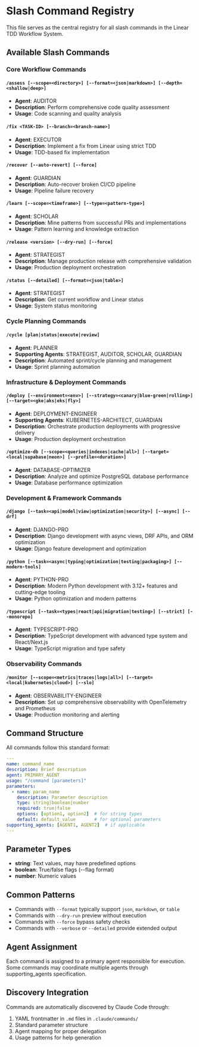 # Slash Command Registry

This file serves as the central registry for all slash commands in the Linear TDD Workflow System.

## Available Slash Commands

### Core Workflow Commands

#### `/assess [--scope=<directory>] [--format=<json|markdown>] [--depth=<shallow|deep>]`
- **Agent**: AUDITOR
- **Description**: Perform comprehensive code quality assessment
- **Usage**: Code scanning and quality analysis

#### `/fix <TASK-ID> [--branch=<branch-name>]`
- **Agent**: EXECUTOR
- **Description**: Implement a fix from Linear using strict TDD
- **Usage**: TDD-based fix implementation

#### `/recover [--auto-revert] [--force]`
- **Agent**: GUARDIAN
- **Description**: Auto-recover broken CI/CD pipeline
- **Usage**: Pipeline failure recovery

#### `/learn [--scope=<timeframe>] [--type=<pattern-type>]`
- **Agent**: SCHOLAR
- **Description**: Mine patterns from successful PRs and implementations
- **Usage**: Pattern learning and knowledge extraction

#### `/release <version> [--dry-run] [--force]`
- **Agent**: STRATEGIST
- **Description**: Manage production release with comprehensive validation
- **Usage**: Production deployment orchestration

#### `/status [--detailed] [--format=<json|table>]`
- **Agent**: STRATEGIST
- **Description**: Get current workflow and Linear status
- **Usage**: System status monitoring

### Cycle Planning Commands

#### `/cycle [plan|status|execute|review]`
- **Agent**: PLANNER
- **Supporting Agents**: STRATEGIST, AUDITOR, SCHOLAR, GUARDIAN
- **Description**: Automated sprint/cycle planning and management
- **Usage**: Sprint planning automation

### Infrastructure & Deployment Commands

#### `/deploy [--environment=<env>] [--strategy=<canary|blue-green|rolling>] [--target=<gke|aks|eks|fly>]`
- **Agent**: DEPLOYMENT-ENGINEER
- **Supporting Agents**: KUBERNETES-ARCHITECT, GUARDIAN
- **Description**: Orchestrate production deployments with progressive delivery
- **Usage**: Production deployment orchestration

#### `/optimize-db [--scope=<queries|indexes|cache|all>] [--target=<local|supabase|neon>] [--profile=<duration>]`
- **Agent**: DATABASE-OPTIMIZER
- **Description**: Analyze and optimize PostgreSQL database performance
- **Usage**: Database performance optimization

### Development & Framework Commands

#### `/django [--task=<api|model|view|optimization|security>] [--async] [--drf]`
- **Agent**: DJANGO-PRO
- **Description**: Django development with async views, DRF APIs, and ORM optimization
- **Usage**: Django feature development and optimization

#### `/python [--task=<async|typing|optimization|testing|packaging>] [--modern-tools]`
- **Agent**: PYTHON-PRO
- **Description**: Modern Python development with 3.12+ features and cutting-edge tooling
- **Usage**: Python optimization and modern patterns

#### `/typescript [--task=<types|react|api|migration|testing>] [--strict] [--monorepo]`
- **Agent**: TYPESCRIPT-PRO
- **Description**: TypeScript development with advanced type system and React/Next.js
- **Usage**: TypeScript migration and type safety

### Observability Commands

#### `/monitor [--scope=<metrics|traces|logs|all>] [--target=<local|kubernetes|cloud>] [--slo]`
- **Agent**: OBSERVABILITY-ENGINEER
- **Description**: Set up comprehensive observability with OpenTelemetry and Prometheus
- **Usage**: Production monitoring and alerting

## Command Structure

All commands follow this standard format:

```yaml
---
name: command_name
description: Brief description
agent: PRIMARY_AGENT
usage: "/command [parameters]"
parameters:
  - name: param_name
    description: Parameter description
    type: string|boolean|number
    required: true|false
    options: [option1, option2]  # for string types
    default: default_value       # for optional parameters
supporting_agents: [AGENT1, AGENT2]  # if applicable
---
```

## Parameter Types

- **string**: Text values, may have predefined options
- **boolean**: True/false flags (--flag format)
- **number**: Numeric values

## Common Patterns

- Commands with `--format` typically support `json`, `markdown`, or `table`
- Commands with `--dry-run` preview without execution
- Commands with `--force` bypass safety checks
- Commands with `--verbose` or `--detailed` provide extended output

## Agent Assignment

Each command is assigned to a primary agent responsible for execution. Some commands may coordinate multiple agents through supporting_agents specification.

## Discovery Integration

Commands are automatically discovered by Claude Code through:
1. YAML frontmatter in `.md` files in `.claude/commands/`
2. Standard parameter structure
3. Agent mapping for proper delegation
4. Usage patterns for help generation